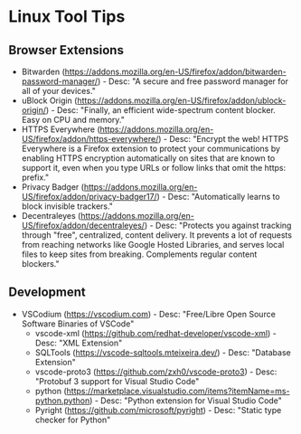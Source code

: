 # Linux Tool Tips
## Browser Extensions
- Bitwarden (https://addons.mozilla.org/en-US/firefox/addon/bitwarden-password-manager/) - Desc: "A secure and free password manager for all of your devices."
- uBlock Origin (https://addons.mozilla.org/en-US/firefox/addon/ublock-origin/) - Desc: "Finally, an efficient wide-spectrum content blocker. Easy on CPU and memory."
- HTTPS Everywhere (https://addons.mozilla.org/en-US/firefox/addon/https-everywhere/) - Desc: "Encrypt the web! HTTPS Everywhere is a Firefox extension to protect your communications by enabling HTTPS encryption automatically on sites that are known to support it, even when you type URLs or follow links that omit the https: prefix."
- Privacy Badger (https://addons.mozilla.org/en-US/firefox/addon/privacy-badger17/) - Desc: "Automatically learns to block invisible trackers."
- Decentraleyes (https://addons.mozilla.org/en-US/firefox/addon/decentraleyes/) - Desc: "Protects you against tracking through "free", centralized, content delivery. It prevents a lot of requests from reaching networks like Google Hosted Libraries, and serves local files to keep sites from breaking. Complements regular content blockers."
## Development
- VSCodium (https://vscodium.com) - Desc: "Free/Libre Open Source Software Binaries of VSCode"
  - vscode-xml (https://github.com/redhat-developer/vscode-xml) - Desc: "XML Extension"
  - SQLTools (https://vscode-sqltools.mteixeira.dev/) - Desc: "Database Extension"
  - vscode-proto3 (https://github.com/zxh0/vscode-proto3) - Desc: "Protobuf 3 support for Visual Studio Code"
  - python (https://marketplace.visualstudio.com/items?itemName=ms-python.python) - Desc: "Python extension for Visual Studio Code"
  - Pyright (https://github.com/microsoft/pyright) - Desc: "Static type checker for Python"
